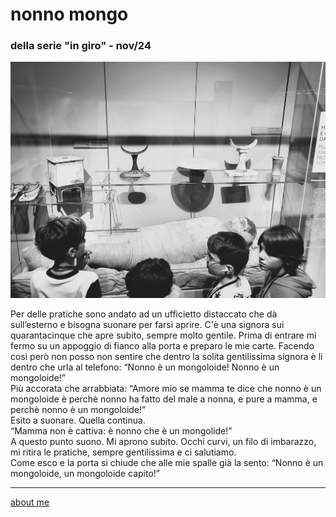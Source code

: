 # nonno mongo
### della serie "in giro" - nov/24

![](ingiro241130pic01.jpg "didascalia")  

Per delle pratiche sono andato ad un ufficietto distaccato che dà sull’esterno e bisogna suonare per farsi aprire. C'è una signora sui quarantacinque che apre subito, sempre molto gentile. Prima di entrare mi fermo su un appoggio di fianco alla porta e preparo le mie carte. Facendo così però non posso non sentire che dentro la solita gentilissima signora è li dentro che urla al telefono: “Nonno è un mongoloide! Nonno è un mongoloide!”  
Più accorata che arrabbiata: “Amore mio se mamma te dice che nonno è un mongoloide è perchè nonno ha fatto del male a nonna, e pure a mamma, e perchè nonno è un mongoloide!”  
Esito a suonare. Quella continua.  
“Mamma non è cattiva: è nonno che è un mongolide!”  
A questo punto suono. Mi aprono subito. Occhi curvi, un filo di imbarazzo, mi ritira le pratiche, sempre gentilissima e ci salutiamo.  
Come esco e la porta si chiude che alle mie spalle già la sento: “Nonno è un mongoloide, un mongoloide capito!”  

---  
[about me](https://about.me/cacioman) 
